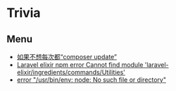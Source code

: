 # Trivia
## Menu
- [如果不想每次都“composer update”](https://github.com/SunDoge/trivia/issues/1)
- [Laravel elixir npm error Cannot find module 'laravel-elixir/ingredients/commands/Utilities'](https://github.com/SunDoge/trivia/issues/2)
- [error "/usr/bin/env: node: No such file or directory"](https://github.com/SunDoge/trivia/issues/3)

